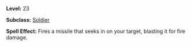 <!-- TITLE: Spell: Homing Missile -->
<!-- SUBTITLE:  -->

**Level:** 23

**Subclass:** [Soldier](soldier)

**Spell Effect:** Fires a missile that seeks in on your target, blasting it for fire damage.